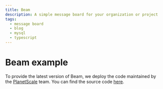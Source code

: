 ```yaml
---
title: Beam
description: A simple message board for your organization or project
tags:
  - message board
  - blog
  - mysql
  - typescript
---
```


# Beam example

To provide the latest version of Beam, we deploy the code maintained by the [PlanetScale](https://planetscale.com/) team. You can find the source code [here](https://github.com/planetscale/beam).
